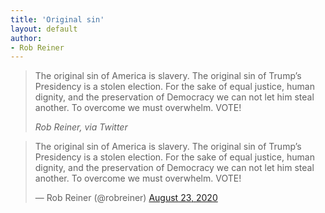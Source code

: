 ```yaml
---
title: 'Original sin'
layout: default
author:
- Rob Reiner
---
```


> The original sin of America is slavery. The original sin of Trump’s Presidency is a stolen election. For the sake of equal justice, human dignity, and the preservation of Democracy we can not let him steal another. To overcome we must overwhelm. VOTE!
>
> <cite>Rob Reiner, via Twitter</cite>

<blockquote class="twitter-tweet"><p lang="en" dir="ltr">The original sin of America is slavery. The original sin of Trump’s Presidency is a stolen election. For the sake of equal justice, human dignity, and the preservation of Democracy we can not let him steal another. To overcome we must overwhelm. VOTE!</p>&mdash; Rob Reiner (@robreiner) <a href="https://twitter.com/robreiner/status/1297565290595667968?ref_src=twsrc%5Etfw">August 23, 2020</a></blockquote> <script async src="https://platform.twitter.com/widgets.js" charset="utf-8"></script>
